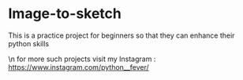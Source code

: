 # Image-to-sketch

This is a practice project for beginners so that they can enhance their python skills

\n for more such projects visit my Instagram : https://www.instagram.com/python__fever/

